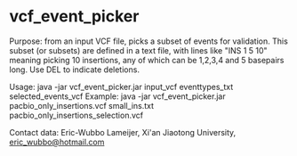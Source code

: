 # vcf_event_picker

Purpose: from an input VCF file, picks a subset of events for validation. This subset (or subsets) are defined in a text file, with lines like "INS 1 5 10" meaning picking 10 insertions, any of which can be 1,2,3,4 and 5 basepairs long. Use DEL to indicate deletions.

Usage: java -jar vcf_event_picker.jar input_vcf eventtypes_txt selected_events_vcf
Example: java -jar vcf_event_picker.jar pacbio_only_insertions.vcf small_ins.txt pacbio_only_insertions_selection.vcf

Contact data: Eric-Wubbo Lameijer, Xi'an Jiaotong University, eric_wubbo@hotmail.com

